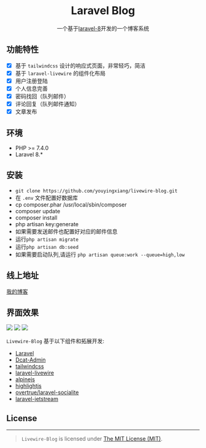<h1 align="center"> Laravel Blog </h1>
<p align="center">一个基于<a href="https://learnku.com/docs/laravel/8.x" target="_blank">laravel-8</a>开发的一个博客系统</p>

## 功能特性
- [x] 基于 `tailwindcss` 设计的响应式页面，非常轻巧，简洁
- [x] 基于 `laravel-livewire` 的组件化布局
- [x] 用户注册登陆
- [x] 个人信息完善
- [x] 密码找回（队列邮件）
- [x] 评论回复（队列邮件通知）
- [x] 文章发布

## 环境
 - PHP >= 7.4.0
 - Laravel 8.* 
 
## 安装
 
- ```git clone https://github.com/youyingxiang/livewire-blog.git```
- 在 `.env` 文件配置好数据库
- cp composer.phar /usr/local/sbin/composer
- composer update
- composer install
- php artisan key:generate
- 如果需要发送邮件也配置好对应的邮件信息
- 运行```php artisan migrate ```
- 运行```php artisan db:seed```
- 如果需要启动队列,请运行 ```php artisan queue:work --queue=high,low```

## 线上地址
[我的博客](https://www.abc.com/) 

## 界面效果

![](https://cdn.learnku.com/uploads/images/202010/09/43464/V7XX6ccZqp.png!large)
![](https://cdn.learnku.com/uploads/images/202010/09/43464/DyUDznuBWF.png!large)
![](https://cdn.learnku.com/uploads/images/202010/09/43464/OglgUzw9Hy.png!large)

`Livewire-Blog` 基于以下组件和拓展开发:

+ [Laravel](https://laravel.com/)
+ [Dcat-Admin](http://www.dcatadmin.com/docs/master/introduction.html)
+ [tailwindcss](https://tailwindcss.com/)
+ [laravel-livewire](https://laravel-livewire.com/)
+ [alpinejs](https://github.com/alpinejs/alpine/)
+ [highlightjs](https://highlightjs.org/)
+ [overtrue/laravel-socialite](https://github.com/overtrue/laravel-socialite)
+ [laravel-jetstream](https://jetstream.laravel.com/)

## License
------------
>`Livewire-Blog` is licensed under [The MIT License (MIT)](LICENSE).
